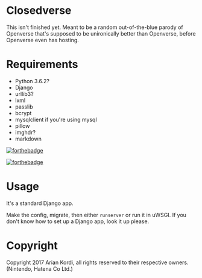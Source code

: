 # Closedverse
This isn't finished yet.
Meant to be a random out-of-the-blue parody of Openverse that's supposed to be unironically better than Openverse, before Openverse even has hosting.

# Requirements
  * Python 3.6.2?
  * Django
  * urllib3?
  * lxml
  * passlib
  * bcrypt
  * mysqlclient if you're using mysql
  * pillow
  * imghdr?
  * markdown

[![forthebadge](https://forthebadge.com/images/badges/made-with-python.svg)](https://forthebadge.com)

[![forthebadge](https://forthebadge.com/images/badges/you-didnt-ask-for-this.svg)](https://forthebadge.com)
# Usage
It's a standard Django app.

Make the config, migrate, then either `runserver` or run it in uWSGI.
If you don't know how to set up a Django app, look it up please.

# Copyright
Copyright 2017 Arian Kordi, all rights reserved to their respective owners. (Nintendo, Hatena Co Ltd.)
